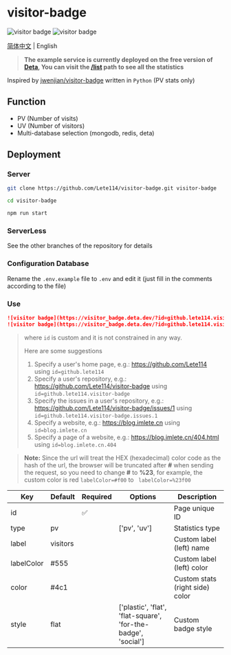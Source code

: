 # visitor-badge

![visitor badge](https://visitor_badge.deta.dev/?id=github.lete114.visitor-badge&type=uv&label=UV)
![visitor badge](https://visitor_badge.deta.dev/?id=github.lete114.visitor-badge&label=PV)

[简体中文](README.md) | English

> **The example service is currently deployed on the free version of [Deta](https://deta.sh), You can visit the [/list](https://visitor_badge.deta.dev/list) path to see all the statistics**

Inspired by [jwenjian/visitor-badge](https://github.com/jwenjian/visitor-badge) written in `Python` (PV stats only)

## Function

- PV (Number of visits)
- UV (Number of visitors)
- Multi-database selection (mongodb, redis, deta)

## Deployment

### Server

```bash
git clone https://github.com/Lete114/visitor-badge.git visitor-badge

cd visitor-badge

npm run start
```

### ServerLess

See the other branches of the repository for details

### Configuration Database

Rename the `.env.example` file to `.env` and edit it (just fill in the comments according to the file)

### Use

```markdown
![visitor badge](https://visitor_badge.deta.dev/?id=github.lete114.visitor-badge)
![visitor badge](https://visitor_badge.deta.dev/?id=github.lete114.visitor-badge&labelColor=%23f00)
```

> where `id` is custom and it is not constrained in any way.
>
> Here are some suggestions
>
> 1.  Specify a user's home page, e.g.: https://github.com/Lete114 using `id=github.lete114`
> 2.  Specify a user's repository, e.g.: https://github.com/Lete114/visitor-badge using `id=github.lete114.visitor-badge`
> 3.  Specify the issues in a user's repository, e.g.: https://github.com/Lete114/visitor-badge/issues/1 using `id=github.lete114.visitor-badge.issues.1`
> 4.  Specify a website, e.g.: https://blog.imlete.cn using `id=blog.imlete.cn`
> 5.  Specify a page of a website, e.g.: https://blog.imlete.cn/404.html using `id=blog.imlete.cn.404`

> **Note:** Since the url will treat the HEX (hexadecimal) color code as the hash of the url, the browser will be truncated after **#** when sending the request, so you need to change **#** to **%23**, for example, the custom color is red `labelColor=#f00` to ` labelColor=%23f00`

| Key        | Default  | Required | Options                                                       | Description                     |
| ---------- | -------- | -------- | ------------------------------------------------------------- | ------------------------------- |
| id         |          | ✅       |                                                               | Page unique ID                  |
| type       | pv       |          | ['pv', 'uv']                                                  | Statistics type                 |
| label      | visitors |          |                                                               | Custom label (left) name        |
| labelColor | #555     |          |                                                               | Custom label (left) color       |
| color      | #4c1     |          |                                                               | Custom stats (right side) color |
| style      | flat     |          | ['plastic', 'flat', 'flat-square', 'for-the-badge', 'social'] | Custom badge style              |
